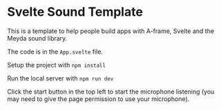 # Svelte Sound Template

This is a template to help people build apps with A-frame, Svelte and the Meyda sound library.

The code is in the `App.svelte` file.

Setup the project with `npm install`

Run the local server with `npm run dev`

Click the start button in the top left to start the microphone listening (you may need to give the page permission to use your microphone).